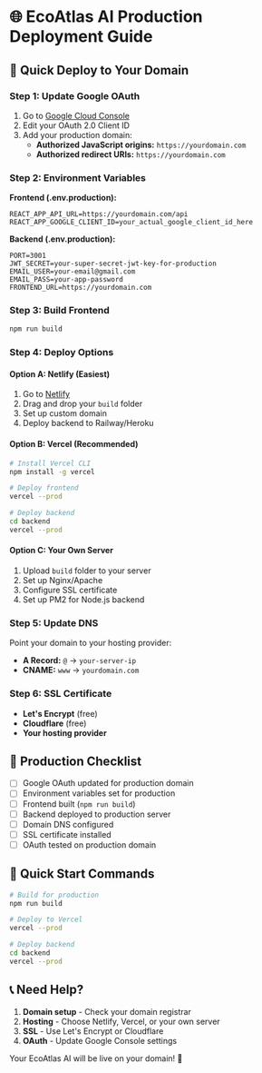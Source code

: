 # 🌐 EcoAtlas AI Production Deployment Guide

## 🎯 **Quick Deploy to Your Domain**

### **Step 1: Update Google OAuth**
1. Go to [Google Cloud Console](https://console.cloud.google.com/)
2. Edit your OAuth 2.0 Client ID
3. Add your production domain:
   - **Authorized JavaScript origins:** `https://yourdomain.com`
   - **Authorized redirect URIs:** `https://yourdomain.com`

### **Step 2: Environment Variables**

**Frontend (.env.production):**
```env
REACT_APP_API_URL=https://yourdomain.com/api
REACT_APP_GOOGLE_CLIENT_ID=your_actual_google_client_id_here
```

**Backend (.env.production):**
```env
PORT=3001
JWT_SECRET=your-super-secret-jwt-key-for-production
EMAIL_USER=your-email@gmail.com
EMAIL_PASS=your-app-password
FRONTEND_URL=https://yourdomain.com
```

### **Step 3: Build Frontend**
```bash
npm run build
```

### **Step 4: Deploy Options**

#### **Option A: Netlify (Easiest)**
1. Go to [Netlify](https://netlify.com)
2. Drag and drop your `build` folder
3. Set up custom domain
4. Deploy backend to Railway/Heroku

#### **Option B: Vercel (Recommended)**
```bash
# Install Vercel CLI
npm install -g vercel

# Deploy frontend
vercel --prod

# Deploy backend
cd backend
vercel --prod
```

#### **Option C: Your Own Server**
1. Upload `build` folder to your server
2. Set up Nginx/Apache
3. Configure SSL certificate
4. Set up PM2 for Node.js backend

### **Step 5: Update DNS**
Point your domain to your hosting provider:
- **A Record:** `@` → `your-server-ip`
- **CNAME:** `www` → `yourdomain.com`

### **Step 6: SSL Certificate**
- **Let's Encrypt** (free)
- **Cloudflare** (free)
- **Your hosting provider**

## 🔧 **Production Checklist**

- [ ] Google OAuth updated for production domain
- [ ] Environment variables set for production
- [ ] Frontend built (`npm run build`)
- [ ] Backend deployed to production server
- [ ] Domain DNS configured
- [ ] SSL certificate installed
- [ ] OAuth tested on production domain

## 🚀 **Quick Start Commands**

```bash
# Build for production
npm run build

# Deploy to Vercel
vercel --prod

# Deploy backend
cd backend
vercel --prod
```

## 📞 **Need Help?**

1. **Domain setup** - Check your domain registrar
2. **Hosting** - Choose Netlify, Vercel, or your own server
3. **SSL** - Use Let's Encrypt or Cloudflare
4. **OAuth** - Update Google Console settings

Your EcoAtlas AI will be live on your domain! 🎉
